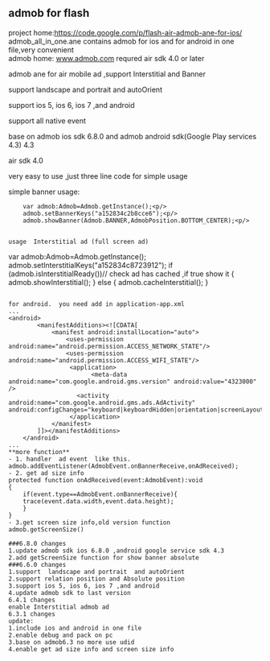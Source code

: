 admob for flash 
------
project home:https://code.google.com/p/flash-air-admob-ane-for-ios/ <br />
admob_all_in_one.ane      contains admob for ios and for android in one file,very convenient <br/>
admob home: www.admob.com
requred  air sdk 4.0 or later

admob ane for air mobile ad ,support Interstitial and Banner<p/>
support  landscape and portrait  and autoOrient<p/>
support ios 5, ios 6, ios 7 ,and android<p/>
support all native event<p/>
base on admob ios sdk 6.8.0 and admob android sdk(Google Play services 4.3) 4.3<p/>
air sdk 4.0 <p/>

very easy to use ,just three line code for simple usage<p/>
simple banner usage:

		var admob:Admob=Admob.getInstance();<p/>
		admob.setBannerKeys("a152834c2b8cce6");<p/>
		admob.showBanner(Admob.BANNER,AdmobPosition.BOTTOM_CENTER);<p/>
```

usage  Interstitial ad (full screen ad)
```
var admob:Admob=Admob.getInstance();
admob.setInterstitialKeys("a152834c8723912");
if (admob.isInterstitialReady())// check ad has cached ,if true show it
{
     admob.showInterstitial();
}
else
{
    admob.cacheInterstitial();
}
```

for android.  you need add in application-app.xml
...
<android>
        <manifestAdditions><![CDATA[
			<manifest android:installLocation="auto">
			    <uses-permission android:name="android.permission.ACCESS_NETWORK_STATE"/>
			    <uses-permission android:name="android.permission.ACCESS_WIFI_STATE"/>
			     <application>
			           <meta-data android:name="com.google.android.gms.version" android:value="4323000" />
			  	   <activity android:name="com.google.android.gms.ads.AdActivity" android:configChanges="keyboard|keyboardHidden|orientation|screenLayout|uiMode|screenSize|smallestScreenSize"/>
			     </application>
			</manifest>
		]]></manifestAdditions>
    </android>
...
**more function**
- 1. handler  ad event  like this.
admob.addEventListener(AdmobEvent.onBannerReceive,onAdReceived);
- 2. get ad size info
protected function onAdReceived(event:AdmobEvent):void
{
    if(event.type==AdmobEvent.onBannerReceive){
	trace(event.data.width,event.data.height);
    }
}
- 3.get screen size info,old version function
admob.getScreenSize()

###6.8.0 changes
1.update admob sdk ios 6.8.0 ,android google service sdk 4.3
2.add getScreenSize function for show banner absolute
###6.6.0 changes
1.support  landscape and portrait  and autoOrient
2.support relation position and Absolute position
3.support ios 5, ios 6, ios 7 ,and android
4.update admob sdk to last version
6.4.1 changes
enable Interstitial admob ad 
6.3.1 changes
update:
1.include ios and android in one file
2.enable debug and pack on pc
3.base on admob6.3 no more use udid
4.enable get ad size info and screen size info
